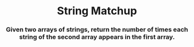 <div align = "center">

# String Matchup

</div>

<div align = "center">

<h3>Given two arrays of strings, return the number of times each string of the second array appears in the first array.</h3>

</div>

